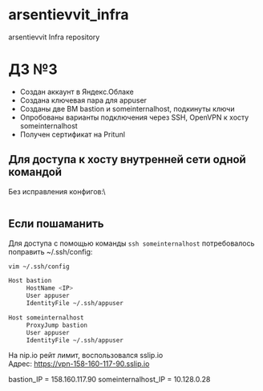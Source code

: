 # arsentievvit_infra
arsentievvit Infra repository

# ДЗ №3

- Создан аккаунт в Яндекс.Облаке
- Создана ключевая пара для appuser
- Созданы две ВМ bastion и someinternalhost, подкинуты ключи
- Опробованы варианты подключения через SSH, OpenVPN к хосту someinternalhost
- Получен сертификат на Pritunl

## Для доступа к хосту внутренней сети одной командой

Без исправления конфигов:\

``` ssh -J appuser@<IP> appuser@someinternalhost
```

## Если пошаманить
Для доступа с помощью команды ``` ssh someinternalhost ``` потребовалось поправить ~/.ssh/config:


```Bash
vim ~/.ssh/config

Host bastion
     HostName <IP>
     User appuser
     IdentityFile ~/.ssh/appuser

Host someinternalhost
     ProxyJump bastion
     User appuser
     IdentityFile ~/.ssh/appuser
```

На nip.io рейт лимит, воспользовался sslip.io \
Адрес: https://vpn-158-160-117-90.sslip.io

bastion_IP = 158.160.117.90
someinternalhost_IP = 10.128.0.28
